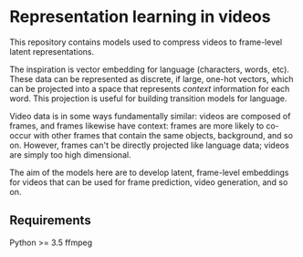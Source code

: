 # Representation learning in videos
This repository contains models used to compress videos to frame-level latent representations.

The inspiration is vector embedding for language (characters, words, etc). These data can be represented as discrete, if large, one-hot vectors, which can be projected into a space that represents *context* information for each word. This projection is useful for building transition models for language.

Video data is in some ways fundamentally similar: videos are composed of frames, and frames likewise have context: frames are more likely to co-occur with other frames that contain the same objects, background, and so on. However, frames can't be directly projected like language data; videos are simply too high dimensional.

The aim of the models here are to develop latent, frame-level embeddings for videos that can be used for frame prediction, video generation, and so on.

## Requirements
Python >= 3.5
ffmpeg
